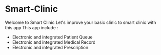 # Smart-Clinic
Welcome to Smart Clinic
Let's improve your basic clinic to smart clinic with this app
This app include :
- Electronic and integrated Patient Queue
- Electronic and integrated Medical Record
- Electronic and integrated Prescription
